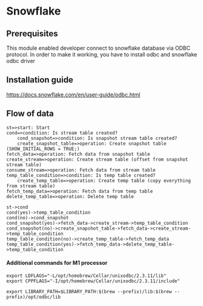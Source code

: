 # Snowflake

## Prerequisites
This module enabled developer connect to snowflake database via ODBC protocol. In order to make it working, you have to 
install odbc and snowflake odbc driver

## Installation guide
https://docs.snowflake.com/en/user-guide/odbc.html

## Flow of data
```flow js
st=>start: Start
cond=>condition: Is stream table created?
    cond_snapshot=>condition: Is snapshot stream table created?
    create_snapshot_table=>operation: Create snapshot table (SHOW_INITIAL_ROWS = TRUE;)
fetch_data=>operation: Fetch data from snapshot table
create_stream=>operation: Create stream table (offset from snapshot stream table)
consume_stream=>operation: Fetch data from stream table
temp_table_condition=>condition: Is temp table created?
    create_temp_table=>operation: Create temp table (copy everything from stream table)
fetch_temp_data=>operation: Fetch data from temp table
delete_temp_table=>operation: Delete temp table

st->cond
cond(yes)->temp_table_condition
cond(no)->cond_snapshot
cond_snapshot(yes)->fetch_data->create_stream->temp_table_condition
cond_snapshot(no)->create_snapshot_table->fetch_data->create_stream->temp_table_condition
temp_table_condition(no)->create_temp_table->fetch_temp_data
temp_table_condition(yes)->fetch_temp_data->delete_temp_table->temp_table_condition
```

#### Additional commands for M1 processor
```
export LDFLAGS="-L/opt/homebrew/Cellar/unixodbc/2.3.11/lib"
export CPPFLAGS="-I/opt/homebrew/Cellar/unixodbc/2.3.11/include"

export LIBRARY_PATH=$LIBRARY_PATH:$(brew --prefix)/lib:$(brew --prefix)/opt/odbc/lib
```